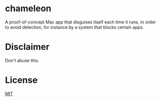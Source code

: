 # chameleon
A proof-of-concept Mac app that disguises itself each time it runs, in order to avoid detection, for instance by a system that blocks certain apps.

# Disclaimer
Don't abuse this.

# License
[MIT](LICENSE)
